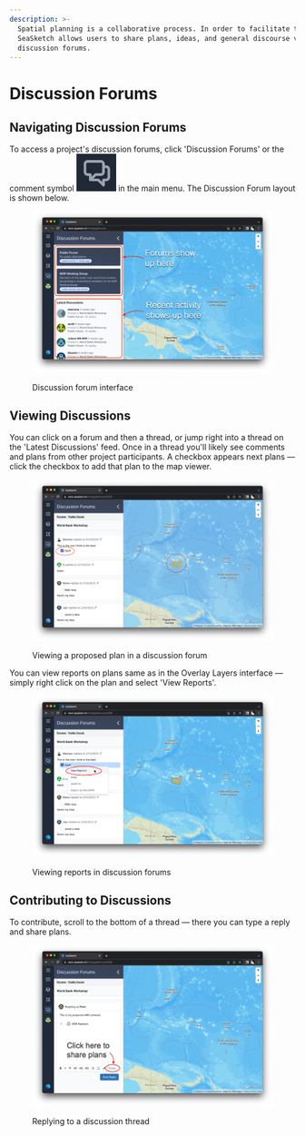 ```yaml
---
description: >-
  Spatial planning is a collaborative process. In order to facilitate this,
  SeaSketch allows users to share plans, ideas, and general discourse via
  discussion forums.
---
```


# Discussion Forums

## Navigating Discussion Forums

To access a project's discussion forums, click 'Discussion Forums' or the comment symbol <img src="../.gitbook/assets/image (1) (4).png" alt="" data-size="line"> in the main menu. The Discussion Forum layout is shown below.

<figure><img src="../.gitbook/assets/forum-interface.png" alt=""><figcaption><p>Discussion forum interface</p></figcaption></figure>

## Viewing Discussions

You can click on a forum and then a thread, or jump right into a thread on the 'Latest Discussions' feed. Once in a thread you'll likely see comments and plans from other project participants. A checkbox appears next plans — click the checkbox to add that plan to the map viewer.

<figure><img src="../.gitbook/assets/Screenshot 2023-03-14 at 3.13.05 PM.png" alt=""><figcaption><p>Viewing a proposed plan in a discussion forum</p></figcaption></figure>

You can view reports on plans same as in the Overlay Layers interface — simply right click on the plan and select 'View Reports'.

<figure><img src="../.gitbook/assets/forum-report.png" alt=""><figcaption><p>Viewing reports in discussion forums</p></figcaption></figure>

## Contributing to Discussions

To contribute, scroll to the bottom of a thread — there you can type a reply and share plans.&#x20;

<figure><img src="../.gitbook/assets/share-plans.png" alt=""><figcaption><p>Replying to a discussion thread</p></figcaption></figure>
